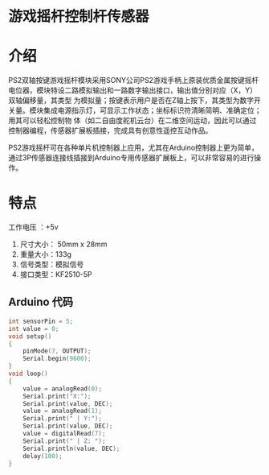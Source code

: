 # 游戏摇杆控制杆传感器

# 介绍

PS2双轴按键游戏摇杆模块采用SONY公司PS2游戏手柄上原装优质金属按键摇杆电位器，模块特设二路模拟输出和一路数字输出接口，输出值分别对应（X，Y）双轴偏移量，其类型 为模拟量；按键表示用户是否在Z轴上按下，其类型为数字开关量。模块集成电源指示灯，可显示工作状态；坐标标识符清晰简明、准确定位；用其可以轻松控制物 体（如二自由度舵机云台）在二维空间运动，因此可以通过控制器编程，传感器扩展板插接，完成具有创意性遥控互动作品。

PS2游戏摇杆可在各种单片机控制器上应用，尤其在Arduino控制器上更为简单，通过3P传感器连接线插接到Arduino专用传感器扩展板上，可以非常容易的进行操作。

# 特点

工作电压 ：+5v

1. 尺寸大小： 50mm x 28mm
2. 重量大小：133g
3. 信号类型：模拟信号
4. 接口类型：KF2510-5P

## Arduino 代码

```cpp
int sensorPin = 5; 
int value = 0; 
void setup() 
{
    pinMode(7, OUTPUT); 
    Serial.begin(9600); 
}
void loop() 
{ 
    value = analogRead(0); 
    Serial.print("X:");
    Serial.print(value, DEC); 
    value = analogRead(1); 
    Serial.print(" | Y:"); 
    Serial.print(value, DEC);
    value = digitalRead(7); 
    Serial.print(" | Z: "); 
    Serial.println(value, DEC); 
    delay(100);
}
```



